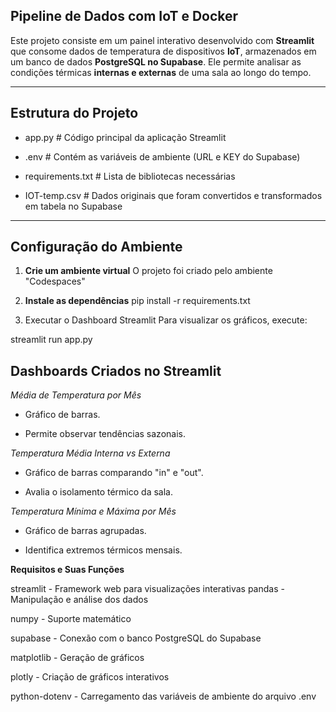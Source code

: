 ## Pipeline de Dados com IoT e Docker

Este projeto consiste em um painel interativo desenvolvido com **Streamlit** que consome dados de temperatura de dispositivos **IoT**, armazenados em um banco de dados **PostgreSQL no Supabase**. Ele permite analisar as condições térmicas **internas e externas** de uma sala ao longo do tempo.

---

## Estrutura do Projeto

- app.py # Código principal da aplicação Streamlit

- .env # Contém as variáveis de ambiente (URL e KEY do Supabase)

- requirements.txt # Lista de bibliotecas necessárias

- IOT-temp.csv # Dados originais que foram convertidos e transformados em tabela no Supabase

---

## Configuração do Ambiente

1. **Crie um ambiente virtual**
O projeto foi criado pelo ambiente "Codespaces"

2. **Instale as dependências**
pip install -r requirements.txt

3. Executar o Dashboard Streamlit
Para visualizar os gráficos, execute:

streamlit run app.py

## Dashboards Criados no Streamlit

*Média de Temperatura por Mês*

- Gráfico de barras.

- Permite observar tendências sazonais.

*Temperatura Média Interna vs Externa*

- Gráfico de barras comparando "in" e "out".

- Avalia o isolamento térmico da sala.

*Temperatura Mínima e Máxima por Mês*

- Gráfico de barras agrupadas.

- Identifica extremos térmicos mensais.

**Requisitos e Suas Funções**

streamlit - Framework web para visualizações interativas
pandas - Manipulação e análise dos dados

numpy - Suporte matemático

supabase - Conexão com o banco PostgreSQL do Supabase

matplotlib - Geração de gráficos 

plotly - Criação de gráficos interativos

python-dotenv - Carregamento das variáveis de ambiente do arquivo .env

